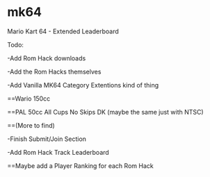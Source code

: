 # mk64
Mario Kart 64 - Extended Leaderboard

Todo:

-Add Rom Hack downloads

-Add the Rom Hacks themselves

-Add Vanilla MK64 Category Extentions kind of thing

==Wario 150cc
  
==PAL 50cc All Cups No Skips DK (maybe the same just with NTSC)
  
==(More to find)
  
-Finish Submit/Join Section

-Add Rom Hack Track Leaderboard

==Maybe add a Player Ranking for each Rom Hack
